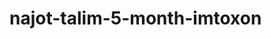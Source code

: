 # najot-talim-5-month-imtoxon

<!-- To get student page duble click the student in the user lists --> 